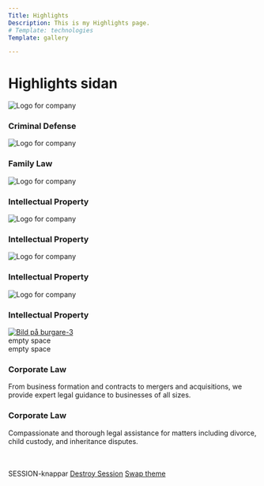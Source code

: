 ```yaml
---
Title: Highlights
Description: This is my Highlights page.
# Template: technologies
Template: gallery

---
```


# Highlights sidan
<!-- <div class="box-a box-a-1a">
    Kmom04: 01_colors
    <a href="%base_url%?highlights/items/01_colors" class="read-more">Read More</a>
</div> -->

<div class="gallery">
    <div class=" soft-borders  three-d part">
        <div class=" part">
                <img src="%base_url%/assets/img/lawCover.jpg" class="" alt="Logo for company">
        </div>
        <div class="part">
            <h3> Criminal Defense
            </h3>
        </div>
    </div>
    <div class="soft-borders three-d part">
        <div class=" part">
                <img src="%base_url%/assets/img/law1.jpg" class="" alt="Logo for company">
        </div>
        <div class="part">
            <h3> Family Law
            </h3>
        </div>
    </div>
    <div class="soft-borders   three-d part">
        <div class=" part">
                <img src="%base_url%/assets/img/law2.jpg" class="" alt="Logo for company">
        </div>
        <div class="part">
            <h3> Intellectual Property
            </h3>
        </div>
    </div>
    <div class=" soft-borders three-d part">
        <div class=" part">
                <img src="%base_url%/assets/img/law2.jpg" class="" alt="Logo for company">
        </div>
        <div class="part">
            <h3> Intellectual Property
            </h3>
        </div>
    </div>
    <div class=" soft-borders three-d part">
        <div class=" part">
                <img src="%base_url%/assets/img/law2.jpg" class="" alt="Logo for company">
        </div>
        <div class="part">
            <h3> Intellectual Property
            </h3>
        </div>
    </div>
    <div class=" soft-borders three-d part">
        <div class=" part">
                <img src="%base_url%/assets/img/law2.jpg" class="" alt="Logo for company">
        </div>
        <div class="part">
            <h3> Intellectual Property
            </h3>
        </div>
    </div>


  <a href="%base_url%/image/galleri/food10.jpg" target="_blank">
    <picture>
      <source media="(max-width: 786px)" srcset="%base_url%/image/galleri/food10.jpg?w=420&h=420&crop-to-fit" />
      <source media="(min-width: 800px)" srcset="%base_url%/image/galleri/food10.jpg?w=800&h=600&crop-to-fit" />
      <img src="%base_url%/image/galleri/food10.jpg?w=800&h=600&crop-to-fit" alt="Bild på burgare-3">
    </picture>
  </a>
      <div>
    empty space
    </div>    <div>
    empty space
    </div>
        <div class="borders three-d">
        <h3> Corporate Law
        </h3>
        <p >
        From business formation and contracts to mergers and acquisitions, we provide expert legal guidance to businesses of all sizes.
        </p>
    </div>
    <div class="borders three-d">
        <h3> Corporate Law
        </h3>
        <p >
        Compassionate and thorough legal assistance for matters including divorce, child custody, and inheritance disputes.
        </p>
    </div>

  <!-- <div class="grid-video">
    <iframe 
      src="https://www.youtube.com/embed/FrUfwpaNNIM?si=bxBMoZ0TBu83L3nd" 
      title="YouTube video player" 
      frameborder="0" 
      allow="accelerometer; autoplay; clipboard-write; encrypted-media; gyroscope; picture-in-picture; web-share" 
      referrerpolicy="strict-origin-when-cross-origin" 
      allowfullscreen>
    </iframe>
  </div> -->
</div>
<br>
<br>
<div class="box-a wide-a">
    SESSION-knappar
    <a href="?action=session_destroy">Destroy Session</a>
    <a href="?action=theme">Swap theme</a>
</div>
